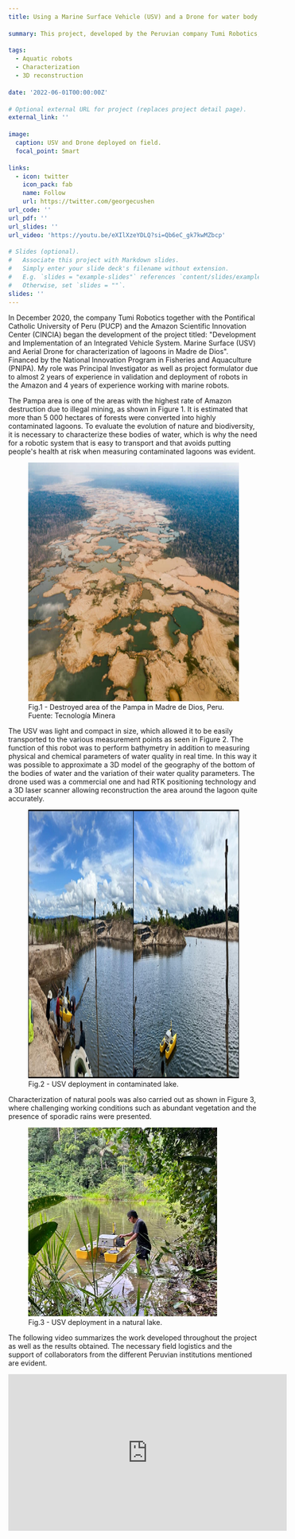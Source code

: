 ```yaml
---
title: Using a Marine Surface Vehicle (USV) and a Drone for water body characterization in the Amazon.

summary: This project, developed by the Peruvian company Tumi Robotics, seeks to combat pollution in the Amazon caused by illegal mining activities using a robotic solution composed of a surface aquatic robot and a drone. Using specialized sensors, it is sought to diagnose contaminated water bodies so that local institutions can propose solution alternatives.

tags:
  - Aquatic robots
  - Characterization
  - 3D reconstruction

date: '2022-06-01T00:00:00Z'

# Optional external URL for project (replaces project detail page).
external_link: ''

image:
  caption: USV and Drone deployed on field.
  focal_point: Smart

links:
  - icon: twitter
    icon_pack: fab
    name: Follow
    url: https://twitter.com/georgecushen
url_code: ''
url_pdf: ''
url_slides: ''
url_video: 'https://youtu.be/eXIlXzeYDLQ?si=Qb6eC_gk7kwMZbcp'

# Slides (optional).
#   Associate this project with Markdown slides.
#   Simply enter your slide deck's filename without extension.
#   E.g. `slides = "example-slides"` references `content/slides/example-slides.md`.
#   Otherwise, set `slides = ""`.
slides: ''
---
```

In December 2020, the company Tumi Robotics together with the Pontifical Catholic University of Peru (PUCP) and the Amazon Scientific Innovation Center (CINCIA) began the development of the project titled: "Development and Implementation of an Integrated Vehicle System. Marine Surface (USV) and Aerial Drone for characterization of lagoons in Madre de Dios". Financed by the National Innovation Program in Fisheries and Aquaculture (PNIPA). My role was Principal Investigator as well as project formulator due to almost 2 years of experience in validation and deployment of robots in the Amazon and 4 years of experience working with marine robots.

The Pampa area is one of the areas with the highest rate of Amazon destruction due to illegal mining, as shown in Figure 1. It is estimated that more than 5 000 hectares of forests were converted into highly contaminated lagoons. To evaluate the evolution of nature and biodiversity, it is necessary to characterize these bodies of water, which is why the need for a robotic system that is easy to transport and that avoids putting people's health at risk when measuring contaminated lagoons was evident.

<figure>
  <img src= pampa.jpg width= 480 height= 480 >
  <figcaption>Fig.1 - Destroyed area of the Pampa in Madre de Dios, Peru. Fuente: Tecnología Minera </figcaption>
</figure>

The USV was light and compact in size, which allowed it to be easily transported to the various measurement points as seen in Figure 2. The function of this robot was to perform bathymetry in addition to measuring physical and chemical parameters of water quality in real time. In this way it was possible to approximate a 3D model of the geography of the bottom of the bodies of water and the variation of their water quality parameters. The drone used was a commercial one and had RTK positioning technology and a 3D laser scanner allowing reconstruction the area around the lagoon quite accurately.

<figure>
  <img src= usv_deployment.png width= 540 height= 540 >
  <figcaption>Fig.2 - USV deployment in contaminated lake.</figcaption>
</figure>

Characterization of natural pools was also carried out as shown in Figure 3, where challenging working conditions such as abundant vegetation and the presence of sporadic rains were presented. 

<figure>
  <img src= figura3.jpg width= 380 height= 380 >
  <figcaption>Fig.3 - USV deployment in a natural lake.</figcaption>
</figure>

The following video summarizes the work developed throughout the project as well as the results obtained. The necessary field logistics and the support of collaborators from the different Peruvian institutions mentioned are evident.

<div style="text-align:center;">
<iframe width="560" height="315" src="https://www.youtube.com/embed/eXIlXzeYDLQ?si=jxxiev43iSI1wk7F" title="YouTube video player" frameborder="0" allow="accelerometer; autoplay; clipboard-write; encrypted-media; gyroscope; picture-in-picture; web-share" allowfullscreen></iframe>
</div >